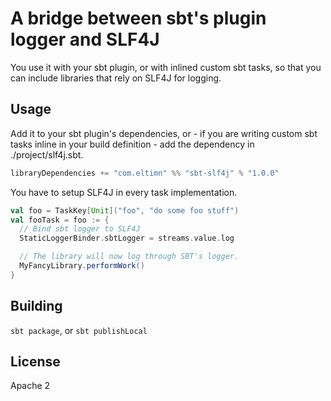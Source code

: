 # A bridge between sbt's plugin logger and SLF4J

You use it with your sbt plugin, or with inlined custom sbt tasks, so that you can
include libraries that rely on SLF4J for logging.

## Usage
Add it to your sbt plugin's dependencies, or - if you
are writing custom sbt tasks inline in your build
definition - add the dependency in ./project/slf4j.sbt.

```sbt
libraryDependencies += "com.eltimn" %% "sbt-slf4j" % "1.0.0"
```

You have to setup SLF4J in every task implementation.
```scala
val foo = TaskKey[Unit]("foo", "do some foo stuff")
val fooTask = foo := {
  // Bind sbt logger to SLF4J
  StaticLoggerBinder.sbtLogger = streams.value.log

  // The library will now log through SBT's logger.
  MyFancyLibrary.performWork()
}
```

## Building
`sbt package`, or `sbt publishLocal`

## License
Apache 2
